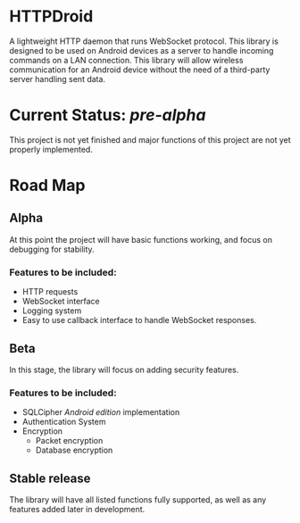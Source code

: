 # HTTPDroid
A lightweight HTTP daemon that runs WebSocket protocol. This library is designed to be used on Android devices as a server to handle incoming commands on a LAN connection. This library will allow wireless communication for an Android device without the need of a third-party server handling sent data.

# Current Status: *pre-alpha*
This project is not yet finished and major functions of this project are not yet properly implemented.

# Road Map
## Alpha
At this point the project will have basic functions working, and focus on debugging for stability.
### Features to be included:
* HTTP requests
* WebSocket interface
* Logging system
* Easy to use callback interface to handle WebSocket responses.
## Beta
In this stage, the library will focus on adding security features.
### Features to be included:
* SQLCipher *Android edition* implementation
* Authentication System
* Encryption
  * Packet encryption
  * Database encryption
## Stable release
The library will have all listed functions fully supported, as well as any features added later in development.
